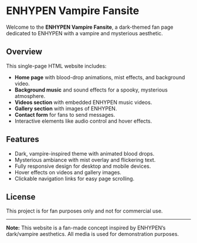 # ENHYPEN Vampire Fansite

Welcome to the **ENHYPEN Vampire Fansite**, a dark-themed fan page dedicated to ENHYPEN with a vampire and mysterious aesthetic.

## Overview
This single-page HTML website includes:

- **Home page** with blood-drop animations, mist effects, and background video.
- **Background music** and sound effects for a spooky, mysterious atmosphere.
- **Videos section** with embedded ENHYPEN music videos.
- **Gallery section** with images of ENHYPEN.
- **Contact form** for fans to send messages.
- Interactive elements like audio control and hover effects.

## Features
- Dark, vampire-inspired theme with animated blood drops.
- Mysterious ambiance with mist overlay and flickering text.
- Fully responsive design for desktop and mobile devices.
- Hover effects on videos and gallery images.
- Clickable navigation links for easy page scrolling.


## License
This project is for fan purposes only and not for commercial use.

---
**Note:** This website is a fan-made concept inspired by ENHYPEN’s dark/vampire aesthetics. All media is used for demonstration purposes.


